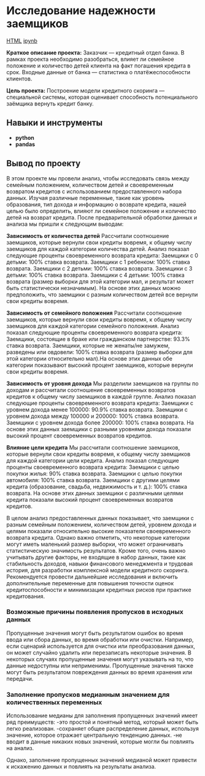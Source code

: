 # Исследование надежности заемщиков

[HTML](https://drive.google.com/file/d/1nVJU_MeQSOTW5LlaQdL9tMRsr5DIV1Lw/view?usp=sharing)     [ipynb](https://github.com/VIctoriAMiokova/project/blob/main/borrower_research/borrower_analysis.ipynb)


**Краткое описание проекта:** Заказчик — кредитный отдел банка. В рамках проекта необходимо разобраться, влияет ли семейное положение и количество детей клиента на факт погашения кредита в срок. Входные данные от банка — статистика о платёжеспособности клиентов.


**Цель проекта:** Построение модели кредитного скоринга — специальной системы, которая оценивает способность потенциального заёмщика вернуть кредит банку.



## Навыки и инструменты

- **python** 
- **pandas**


## Вывод по проекту

В этом проекте мы провели анализ, чтобы исследовать связь между семейным положением, количеством детей и своевременным возвратом кредитов с использованием предоставленного набора данных. Изучая различные переменные, такие как уровень образования, тип дохода и информацию о возврате кредита, нашей целью было определить, влияют ли семейное положение и количество детей на возврат кредита. После предварительной обработки данных и анализа мы пришли к следующим выводам:

**Зависимость от количества детей** Рассчитали соотношение заемщиков, которые вернули свои кредиты вовремя, к общему числу заемщиков для каждой категории количества детей. Анализ показал следующие проценты своевременного возврата кредита:
Заемщики с 0 детьми: 100% ставка возврата. Заемщики с 1 ребенком: 100% ставка возврата. Заемщики с 2 детьми: 100% ставка возврата. Заемщики с 3 детьми: 100% ставка возврата. Заемщики с 4 детьми: 100% ставка возврата (размер выборки для этой категории мал, и результат может быть статистически незначимым). На основе этих данных можно предположить, что заемщики с разным количеством детей все вернули свои кредиты вовремя.

**Зависимость от семейного положения** Рассчитали соотношение заемщиков, которые вернули свои кредиты вовремя, к общему числу заемщиков для каждой категории семейного положения. Анализ показал следующие проценты своевременного возврата кредита:
Заемщики, состоящие в браке или гражданском партнерстве: 93.3% ставка возврата. Заемщики, которые не женаты/не замужем, разведены или овдовели: 100% ставка возврата (размер выборки для этой категории относительно мал).На основе этих данных обе категории показывают высокий процент заемщиков, которые вернули свои кредиты вовремя.

**Зависимость от уровня дохода** Мы разделили заемщиков на группы по доходам и рассчитали соотношение своевременных возвратов кредитов к общему числу заемщиков в каждой группе. Анализ показал следующие проценты своевременного возврата кредита:
Заемщики с уровнем дохода менее 100000: 90.9% ставка возврата. Заемщики с уровнем дохода между 100000 и 200000: 100% ставка возврата. Заемщики с уровнем дохода более 200000: 100% ставка возврата. На основе этих данных заемщики с разными уровнями дохода показали высокий процент своевременных возвратов кредитов.

**Влияние цели кредита** Мы рассчитали соотношение заемщиков, которые вернули свои кредиты вовремя, к общему числу заемщиков для каждой категории цели кредита. Анализ показал следующие проценты своевременного возврата кредита:
Заемщики с целью покупки жилья: 90% ставка возврата. Заемщики с целью покупки автомобиля: 100% ставка возврата. Заемщики с другими целями кредита (образование, свадьба, недвижимость и т. д.): 100% ставка возврата. На основе этих данных заемщики с различными целями кредита показали высокий процент своевременных возвратов кредитов.

В целом анализ предоставленных данных показывает, что заемщики с разным семейным положением, количеством детей, уровнем дохода и целями показали относительно высокие показатели своевременного возврата кредита. Однако важно отметить, что некоторые категории могут иметь маленький размер выборки, что может ограничивать статистическую значимость результатов. Кроме того, очень важно учитывать другие факторы, не входящие в набор данных, такие как стабильность доходов, навыки финансового менеджмента и трудовая история, для разработки комплексной модели кредитного скоринга. Рекомендуется провести дальнейшие исследования и включить дополнительные переменные для повышения точности оценок кредитоспособности и минимизации кредитных рисков при практике кредитования.

### Возможные причины появления пропусков в исходных данных

Пропущенные значения могут быть результатом ошибок во время ввода или сбора данных, во время обработки или очистки. Например, если сценарий используется для очистки или преобразования данных, он может случайно удалить или перезаписать некоторые значения. В некоторых случаях пропущенные значения могут указывать на то, что данные недоступны или неприменимы. Пропущенные значения также могут быть результатом повреждения данных во время хранения или передачи.

### Заполнение пропусков медианным значением для количественных переменных

Использование медианы для заполнения пропущенных значений имеет ряд преимуществ:
-это простой и понятный метод, который может быть легко реализован.
-сохраняет общее распределение данных, используя значение, которое отражает центральную тенденцию данных.
-не вводит в данные никаких новых значений, которые могли бы повлиять на анализ.

Однако, заполнение пропущенных значений медианой может привести к искажению данных и повлиять на результаты анализа.

